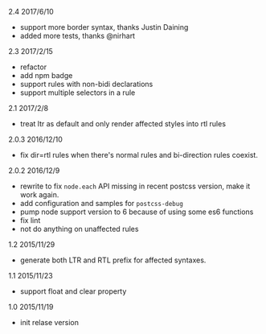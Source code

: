 2.4 2017/6/10

* support more border syntax, thanks Justin Daining
* added more tests, thanks @nirhart

2.3 2017/2/15

* refactor
* add npm badge
* support rules with non-bidi declarations
* support multiple selectors in a rule

2.1 2017/2/8

* treat ltr as default and only render affected styles into rtl rules

2.0.3 2016/12/10

* fix dir=rtl rules when there's normal rules and bi-direction rules coexist.

2.0.2 2016/12/9

* rewrite to fix `node.each` API missing in recent postcss version, make it work again.
* add configuration and samples for `postcss-debug`
* pump node support version to 6 because of using some es6 functions
* fix lint
* not do anything on unaffected rules

1.2 2015/11/29

* generate both LTR and RTL prefix for affected syntaxes.

1.1 2015/11/23

* support float and clear property

1.0 2015/11/19

* init relase version
